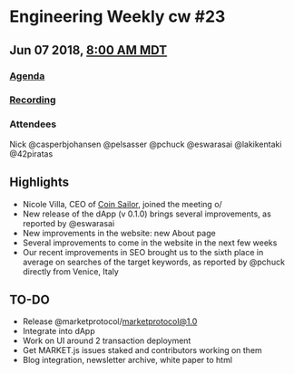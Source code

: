 # Engineering Weekly cw #23
## Jun 07 2018, [8:00 AM MDT](https://www.worldtimebuddy.com/?qm=1&lid=7&h=7&date=2018-6-7&sln=8-8.5)
### [Agenda](https://github.com/MARKETProtocol/community/issues/50)
### [Recording](https://www.youtube.com/watch?v=rKf66mJlKuo)
### Attendees
Nick @casperbjohansen @pelsasser @pchuck @eswarasai @lakikentaki @42piratas

## Highlights

- Nicole Villa, CEO of [Coin Sailor](https://www.coinsailor.com/), joined the meeting o/
- New release of the dApp (v 0.1.0) brings several improvements, as reported by @eswarasai 
- New improvements in the website: new About page
- Several improvements to come in the website in the next few weeks
- Our recent improvements in SEO brought us to the sixth place in average on searches of the target keywords, as reported by @pchuck directly from Venice, Italy

## TO-DO
 
- Release @marketprotocol/marketprotocol@1.0
- Integrate into dApp
- Work on UI around 2 transaction deployment
- Get MARKET.js issues staked and contributors working on them
- Blog integration, newsletter archive, white paper to html
